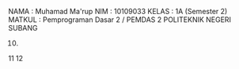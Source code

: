 NAMA    : Muhamad Ma'rup
NIM     : 10109033
KELAS   : 1A (Semester 2)
MATKUL  : Pemprograman Dasar 2 / PEMDAS 2
POLITEKNIK NEGERI SUBANG

10. 
11
12
